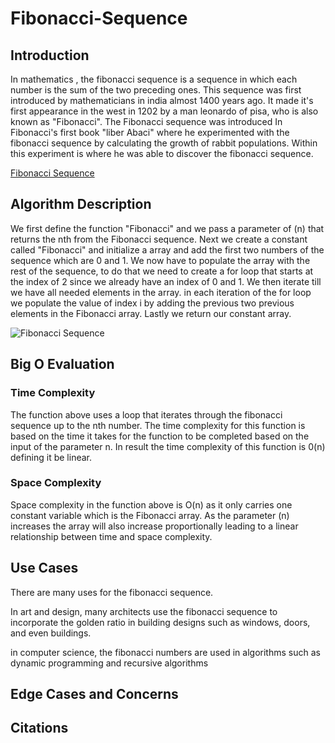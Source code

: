# Fibonacci-Sequence

## Introduction

In mathematics , the fibonacci sequence is a sequence in which each number is the sum of the two preceding ones. This sequence was first introduced by mathematicians in india almost 1400 years ago. It made it's first appearance in the west in 1202 by a man leonardo of pisa, who is also known as "Fibonacci". The Fibonacci sequence was introduced In Fibonacci's first book "liber Abaci" where he experimented with the fibonacci sequence by calculating the growth of rabbit populations. Within this experiment is where he was able to discover the fibonacci sequence.  

[Fibonacci Sequence](https://www.google.com/url?sa%253Di%2526url%253Dhttps%253A%252F%252Fmedium.com%252Flaunch-school%252Frecursive-fibonnaci-method-explained-d82215c5498e%2526psig%253DAOvVaw2_tGuVbw1ZXSjL0H77unPg%2526ust%253D1705820900291000%2526source%253Dimages%2526cd%253Dvfe%2526opi%253D89978449%2526ved%253D0CBMQjRxqFwoTCKiZ75m064MDFQAAAAAdAAAAABAD)

## Algorithm Description
We first define the function "Fibonacci" and we pass a parameter of (n) that returns the nth from the Fibonacci sequence. Next we create a constant called "Fibonacci" and initialize a array and add the first two numbers of the sequence which are 0 and 1. We now have to populate the array with the rest of the sequence, to do that we need to create a for loop that starts at the index of 2 since we already have an index of 0 and 1. We then iterate till we have all needed elements in the array. in each iteration of the for loop we populate the value of index i by adding the previous two previous elements in the Fibonacci array. Lastly we return our constant array.





![Fibonacci Sequence ](https://d112y698adiu2z.cloudfront.net/photos/production/software_photos/001/106/524/datas/original.gif)

## Big O Evaluation

### Time Complexity
The function above uses a loop that iterates through the fibonacci sequence up to the nth number. The time complexity for this function is based on the time it takes for the function to be completed based on the input of the parameter n. In result the time complexity of this function is 0(n) defining it be linear.


### Space Complexity
Space complexity in the function above is O(n) as it only carries one constant variable which is the Fibonacci array. As the parameter (n) increases the array will also increase proportionally leading to a linear relationship between time and space complexity.

## Use Cases
There are many uses for the fibonacci sequence.

In art and design, many architects use the fibonacci sequence to incorporate the golden ratio in building designs such as windows, doors, and even buildings.

in computer science, the fibonacci numbers are used in algorithms such as dynamic programming and recursive algorithms 




## Edge Cases and Concerns



## Citations

